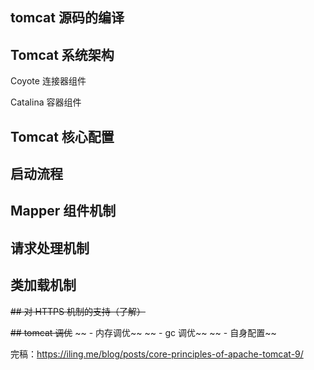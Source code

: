
## tomcat 源码的编译

## Tomcat 系统架构

Coyote 连接器组件

Catalina 容器组件

## Tomcat 核心配置

## 启动流程

## Mapper 组件机制

## 请求处理机制

## 类加载机制

~~## 对 HTTPS 机制的支持（了解）~~

~~## tomcat 调优~~
~~ - 内存调优~~ 
~~  - gc 调优~~ 
~~  - 自身配置~~

完稿：https://iling.me/blog/posts/core-principles-of-apache-tomcat-9/